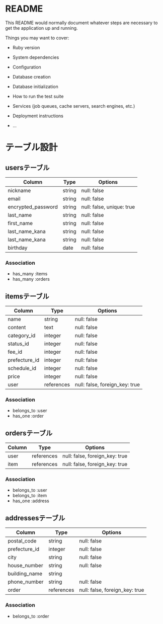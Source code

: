 # README

This README would normally document whatever steps are necessary to get the
application up and running.

Things you may want to cover:

* Ruby version

* System dependencies

* Configuration

* Database creation

* Database initialization

* How to run the test suite

* Services (job queues, cache servers, search engines, etc.)

* Deployment instructions

* ...


# テーブル設計

## usersテーブル

| Column                | Type      | Options                        |
|-----------------------|-----------|--------------------------------|
| nickname              | string    | null: false                    |
| email                 | string    | null: false                    |
| encrypted_password    | string    | null: false, unique: true      |
| last_name             | string    | null: false                    |
| first_name            | string    | null: false                    |
| last_name_kana        | string    | null: false                    |
| last_name_kana        | string    | null: false                    |
| birthday              | date      | null: false                    |

### Association

- has_many :items
- has_many :orders



## itemsテーブル
| Column                | Type       | Options                        |
|-----------------------|------------|--------------------------------|
| name                  | string     | null: false                    |
| content               | text       | null: false                    |
| category_id           | integer    | null: false                    |
| status_id             | integer    | null: false                    |
| fee_id                | integer    | null: false                    |
| prefecture_id         | integer    | null: false                    |
| schedule_id           | integer    | null: false                    |
| price                 | integer    | null: false                    |
| user                  | references | null: false, foreign_key: true |

### Association

- belongs_to :user
- has_one :order



## ordersテーブル
| Column                | Type       | Options                        |
|-----------------------|------------|--------------------------------|
| user                  | references | null: false, foreign_key: true |
| item                  | references | null: false, foreign_key: true |

### Association

- belongs_to :user
- belongs_to :item
- has_one :address



## addressesテーブル
| Column                | Type       | Options                        |
|-----------------------|------------|--------------------------------|
| postal_code           | string     | null: false                    |
| prefecture_id         | integer    | null: false                    |
| city                  | string     | null: false                    |
| house_number          | string     | null: false                    |
| building_name         | string     |                                |
| phone_number          | string     | null: false                    |
| order                 | references | null: false, foreign_key: true |

### Association

- belongs_to :order